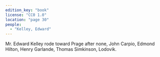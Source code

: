 ```yaml
---
edition_key: "book"
license: "CC0 1.0"
location: "page 30"
people:
  - "Kelley, Edward"
---
```

Mr. Edward Kelley rode toward Prage after
none, John Carpio, Edmond Hilton, Henry Garlande, Thomas
Simkinson, Lodovik.
